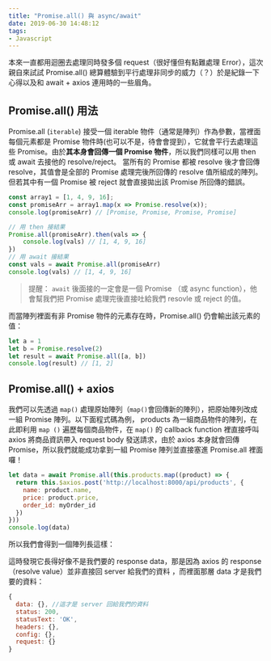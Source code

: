 ```yaml
---
title: "Promise.all() 與 async/await"
date: 2019-06-30 14:48:12
tags:
- Javascript
---
```


本來一直都用迴圈去處理同時發多個 request（很好懂但有點難處理 Error），這次親自來試試 Promise.all() 總算體驗到平行處理非同步的威力（？）於是紀錄一下心得以及和 await + axios 連用時的一些眉角。
<!-- more -->
## Promise.all() 用法
Promise.all (`iterable`) 接受一個 iterable 物件（通常是陣列）作為參數，當裡面每個元素都是 Promise 物件時(也可以不是，待會會提到），它就會平行去處理這些 Promise。由於**其本身會回傳一個 Promise 物件**，所以我們同樣可以用 then 或 await 去接他的 resolve/reject。
當所有的 Promise 都被 resolve 後才會回傳 resolve，其值會是全部的 Promise 處理完後所回傳的 resolve 值所組成的陣列。但若其中有一個 Promise 被 reject 就會直接拋出該 Promise 所回傳的錯誤。

``` js
const array1 = [1, 4, 9, 16];
const promiseArr = array1.map(x => Promise.resolve(x));
console.log(promiseArr) // [Promise, Promise, Promise, Promise]

// 用 then 接結果
Promise.all(promiseArr).then(vals => {
	console.log(vals) // [1, 4, 9, 16]
})
// 用 await 接結果
const vals = await Promise.all(promiseArr)
console.log(vals) // [1, 4, 9, 16]
```

> 提醒： `await` 後面接的一定會是一個  Promise （或 async function），他會幫我們把 Promise 處理完後直接吐給我們 resovle 或 reject 的值。

而當陣列裡面有非 Promise 物件的元素存在時，Promise.all() 仍會輸出該元素的值：

```js
let a = 1
let b = Promise.resolve(2)
let result = await Promise.all([a, b])
console.log(result) // [1, 2]
```
 
## Promise.all() + axios 

我們可以先透過 `map()` 處理原始陣列（`map()`會回傳新的陣列），把原始陣列改成一組 Promise 陣列。以下面程式碼為例， products 為一組商品物件的陣列，在此即利用 `map ()` 遍歷每個商品物件，在 `map()` 的 callback function 裡直接呼叫 axios 將商品資訊帶入 request body 發送請求，由於 axios 本身就會回傳 Promise，所以我們就能成功拿到一組 Promise 陣列並直接塞進 Promise.all 裡面囉！

``` js
let data = await Promise.all(this.products.map((product) => {
  return this.$axios.post('http://localhost:8000/api/products', {
    name: product.name,
    price: product.price,
    order_id: myOrder_id
  })
}))
console.log(data)
```

所以我們會得到一個陣列長這樣：


這時發現它長得好像不是我們要的 response data，那是因為 axios 的 response （resolve value）並非直接回 server 給我們的資料 ，而裡面那層 data 才是我們要的資料：
``` js
{
  data: {}, //這才是 server 回給我們的資料
  status: 200,
  statusText: 'OK',
  headers: {},
  config: {},
  request: {}
}

```